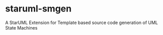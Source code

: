 # staruml-smgen
A StarUML Extension for Template based source code generation of UML State Machines
